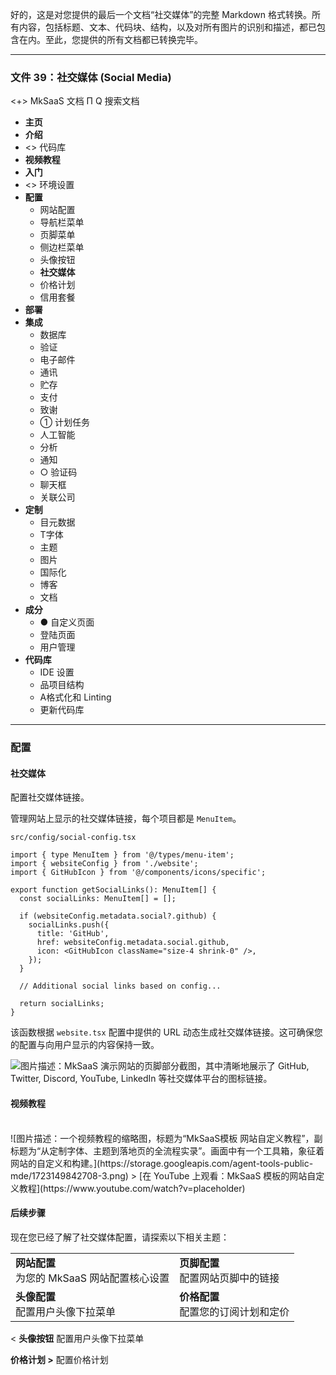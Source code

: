 好的，这是对您提供的最后一个文档“社交媒体”的完整 Markdown 格式转换。所有内容，包括标题、文本、代码块、结构，以及对所有图片的识别和描述，都已包含在内。至此，您提供的所有文档都已转换完毕。

***

### 文件 39：社交媒体 (Social Media)

<+> MkSaaS 文档
Π
Q 搜索文档
*   **主页**
*   **介绍**
*   <> 代码库
*   **视频教程**
*   **入门**
*   <> 环境设置
*   **配置**
    *   网站配置
    *   导航栏菜单
    *   页脚菜单
    *   侧边栏菜单
    *   头像按钮
    *   **社交媒体**
    *   价格计划
    *   信用套餐
*   **部署**
*   **集成**
    *   数据库
    *   验证
    *   电子邮件
    *   通讯
    *   贮存
    *   支付
    *   致谢
    *   ① 计划任务
    *   人工智能
    *   分析
    *   通知
    *   ○ 验证码
    *   聊天框
    *   关联公司
*   **定制**
    *   目元数据
    *   T字体
    *   主题
    *   图片
    *   国际化
    *   博客
    *   文档
*   **成分**
    *   ● 自定义页面
    *   登陆页面
    *   用户管理
*   **代码库**
    *   IDE 设置
    *   品项目结构
    *   A格式化和 Linting
    *   更新代码库

---

### 配置

#### 社交媒体

配置社交媒体链接。

管理网站上显示的社交媒体链接，每个项目都是 `MenuItem`。

`src/config/social-config.tsx`
```tsx
import { type MenuItem } from '@/types/menu-item';
import { websiteConfig } from './website';
import { GitHubIcon } from '@/components/icons/specific';

export function getSocialLinks(): MenuItem[] {
  const socialLinks: MenuItem[] = [];

  if (websiteConfig.metadata.social?.github) {
    socialLinks.push({
      title: 'GitHub',
      href: websiteConfig.metadata.social.github,
      icon: <GitHubIcon className="size-4 shrink-0" />,
    });
  }

  // Additional social links based on config...

  return socialLinks;
}
```

该函数根据 `website.tsx` 配置中提供的 URL 动态生成社交媒体链接。这可确保您的配置与向用户显示的内容保持一致。

![图片描述：MkSaaS 演示网站的页脚部分截图，其中清晰地展示了 GitHub, Twitter, Discord, YouTube, LinkedIn 等社交媒体平台的图标链接。](https://storage.googleapis.com/agent-tools-public-mde/1723146954316-1.png)

#### 视频教程

<br>
![图片描述：一个视频教程的缩略图，标题为“MkSaaS模板 网站自定义教程”，副标题为“从定制字体、主题到落地页的全流程实录”。画面中有一个工具箱，象征着网站的自定义和构建。](https://storage.googleapis.com/agent-tools-public-mde/1723149842708-3.png)
> [在 YouTube 上观看：MkSaaS 模板的网站自定义教程](https://www.youtube.com/watch?v=placeholder)
<br>

#### 后续步骤

现在您已经了解了社交媒体配置，请探索以下相关主题：

| | |
| :--- | :--- |
| **网站配置**<br>为您的 MkSaaS 网站配置核心设置 | **页脚配置**<br>配置网站页脚中的链接 |
| **头像配置**<br>配置用户头像下拉菜单 | **价格配置**<br>配置您的订阅计划和定价 |

< **头像按钮**
配置用户头像下拉菜单

**价格计划 >**
配置价格计划